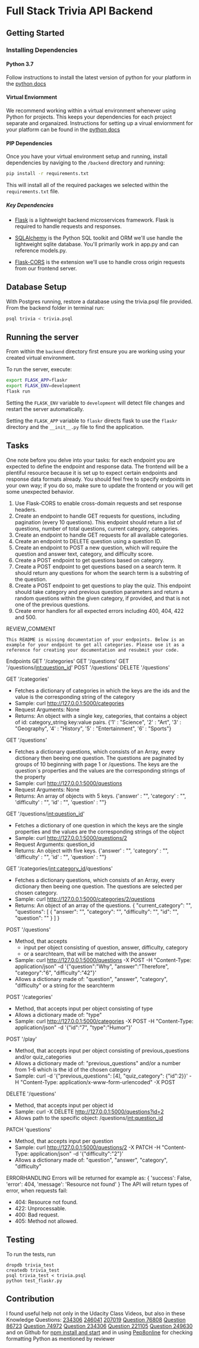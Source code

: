 # Full Stack Trivia API Backend

## Getting Started

### Installing Dependencies

#### Python 3.7

Follow instructions to install the latest version of python for your platform in the [python docs](https://docs.python.org/3/using/unix.html#getting-and-installing-the-latest-version-of-python)

#### Virtual Enviornment

We recommend working within a virtual environment whenever using Python for projects. This keeps your dependencies for each project separate and organaized. Instructions for setting up a virual enviornment for your platform can be found in the [python docs](https://packaging.python.org/guides/installing-using-pip-and-virtual-environments/)

#### PIP Dependencies

Once you have your virtual environment setup and running, install dependencies by naviging to the `/backend` directory and running:

```bash
pip install -r requirements.txt
```

This will install all of the required packages we selected within the `requirements.txt` file.

##### Key Dependencies

- [Flask](http://flask.pocoo.org/)  is a lightweight backend microservices framework. Flask is required to handle requests and responses.

- [SQLAlchemy](https://www.sqlalchemy.org/) is the Python SQL toolkit and ORM we'll use handle the lightweight sqlite database. You'll primarily work in app.py and can reference models.py. 

- [Flask-CORS](https://flask-cors.readthedocs.io/en/latest/#) is the extension we'll use to handle cross origin requests from our frontend server. 

## Database Setup
With Postgres running, restore a database using the trivia.psql file provided. From the backend folder in terminal run:
```bash
psql trivia < trivia.psql
```

## Running the server

From within the `backend` directory first ensure you are working using your created virtual environment.

To run the server, execute:

```bash
export FLASK_APP=flaskr
export FLASK_ENV=development
flask run
```

Setting the `FLASK_ENV` variable to `development` will detect file changes and restart the server automatically.

Setting the `FLASK_APP` variable to `flaskr` directs flask to use the `flaskr` directory and the `__init__.py` file to find the application. 

## Tasks

One note before you delve into your tasks: for each endpoint you are expected to define the endpoint and response data. The frontend will be a plentiful resource because it is set up to expect certain endpoints and response data formats already. You should feel free to specify endpoints in your own way; if you do so, make sure to update the frontend or you will get some unexpected behavior. 

1. Use Flask-CORS to enable cross-domain requests and set response headers. 
2. Create an endpoint to handle GET requests for questions, including pagination (every 10 questions). This endpoint should return a list of questions, number of total questions, current category, categories. 
3. Create an endpoint to handle GET requests for all available categories. 
4. Create an endpoint to DELETE question using a question ID. 
5. Create an endpoint to POST a new question, which will require the question and answer text, category, and difficulty score. 
6. Create a POST endpoint to get questions based on category. 
7. Create a POST endpoint to get questions based on a search term. It should return any questions for whom the search term is a substring of the question. 
8. Create a POST endpoint to get questions to play the quiz. This endpoint should take category and previous question parameters and return a random questions within the given category, if provided, and that is not one of the previous questions. 
9. Create error handlers for all expected errors including 400, 404, 422 and 500. 

REVIEW_COMMENT
```
This README is missing documentation of your endpoints. Below is an example for your endpoint to get all categories. Please use it as a reference for creating your documentation and resubmit your code. 
```
Endpoints
GET '/categories'
GET '/questions'
GET '/questions/<int:question_id>'
POST '/questions'
DELETE '/questions'

GET '/categories'
- Fetches a dictionary of categories in which the keys are the ids and the value is the corresponding string of the category
- Sample: curl http://127.0.0.1:5000/categories 
- Request Arguments: None
- Returns: An object with a single key, categories, that contains a object of id: category_string key:value pairs. 
{'1' : "Science",
'2' : "Art",
'3' : "Geography",
'4' : "History",
'5' : "Entertainment",
'6' : "Sports"}

GET '/questions'
- Fetches a dictionary questions, which consists of an Array, every dictionary then beeing one question. The questions are paginated by groups of 10 beginning with page 1 or /questions. The keys are the question´s properties and the values are the corresponding strings of the property
- Sample: curl http://127.0.0.1:5000/questions 
- Request Arguments: None
- Returns: An array of objects with 5 keys. 
{'answer' : "",
'category' : "",
'difficulty' : "",
'id' : "",
'question' : ""}

GET '/questions/<int:question_id>'
- Fetches a dictionary of one question in which the keys are the single properties and the values are the corresponding strings of the object
- Sample: curl http://127.0.0.1:5000/questions/2 
- Request Arguments: question_id
- Returns: An object with five keys. 
{'answer' : "",
'category' : "",
'difficulty' : "",
'id' : "",
'question' : ""}

GET '/categories/<int:category_id>/questions'
- Fetches a dictionary questions, which consists of an Array, every dictionary then beeing one question. The questions are selected per chosen category.
- Sample: curl http://127.0.0.1:5000/categories/2/questions
- Returns: An object of an array of the questions.
{
"current_category": "",
"questions": [
{
"answer": "",
"category": "",
"difficulty": "",
"id": "",
"question": ""
}
]
}

POST '/questions'
- Method, that accepts 
    - input per object consisting of question, answer, difficulty, category 
    - or a searchteam, that will be matched with the answer 
- Sample: curl http://127.0.0.1:5000/questions -X POST -H "Content-Type: application/json" -d '{"question":"Why", "answer":"Therefore", "category":"6", "difficulty":"42"}' 
- Allows a dictionary made of: "question", "answer", "category", "difficulty" or a string for the searchterm 

POST '/categories'
- Method, that accepts input per object consisting of type
- Allows a dictionary made of: "type"
- Sample: curl http://127.0.0.1:5000/categories -X POST -H "Content-Type: application/json" -d '{"id":"7", "type":"Humor"}' 

POST '/play'
- Method, that accepts input per object consisting of previous_questions and/or quiz_categories
- Allows a dictionary made of: "previous_questions" and/or a number from 1-6 which is the id of the chosen category
- Sample: curl -d '{"previous_questions": [4], "quiz_category": {"id":2}}' -H "Content-Type: application/x-www-form-urlencoded" -X POST

DELETE '/questions'
- Method, that accepts input per object id
- Sample: curl -X DELETE http://127.0.0.1:5000/questions?id=2 
- Allows path to the specific object:
 /questions/<int:question_id>
 
PATCH 'questions'
- Method, that accepts input per question
- Sample: curl http://127.0.0.1:5000/questions/2 -X PATCH -H "Content-Type: application/json" -d '{"difficulty":"2"}' 
- Allows a dictionary made of: "question", "answer", "category", "difficulty"

ERRORHANDLING
Errors will be returned for example as: 
{
'success': False,
'error': 404,
'message': 'Resource not found'
}
The API will return types of error, when requests fail:
- 404: Resource not found.
- 422: Unprocessable.
- 400: Bad request.
- 405: Method not allowed.

## Testing
To run the tests, run
```
dropdb trivia_test
createdb trivia_test
psql trivia_test < trivia.psql
python test_flaskr.py
```

## Contribution
I found useful help not only in the Udacity Class Videos, but also in these Knowledge Questions:
[234306](https://knowledge.udacity.com/questions/234306) 
[246041](https://knowledge.udacity.com/questions/246041)
[207019](https://knowledge.udacity.com/questions/207019)
[Question 76808](https://knowledge.udacity.com/questions/76808)
[Question 86723](https://knowledge.udacity.com/questions/86723)
[Question 74972](https://knowledge.udacity.com/questions/74972)
[Question 234306](https://knowledge.udacity.com/questions/234306)
[Question 221105](https://knowledge.udacity.com/questions/221105)
[Question 249630](https://knowledge.udacity.com/questions/249630)
and on Github for [npm install and start](https://github.com/kentcdodds/advanced-react-patterns-v2/issues/34)
and in using [Pep8online](http://pep8online.com) for checking formatting Python as mentioned by reviewer 
